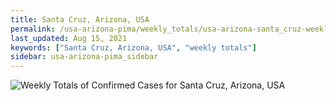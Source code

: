 ```yaml
---
title: Santa Cruz, Arizona, USA
permalink: /usa-arizona-pima/weekly_totals/usa-arizona-santa_cruz-weekly_totals.html
last_updated: Aug 15, 2021
keywords: ["Santa Cruz, Arizona, USA", "weekly totals"]
sidebar: usa-arizona-pima_sidebar
---
```


![Weekly Totals of Confirmed Cases for Santa Cruz, Arizona, USA](/covid_tracker/images/graphs/usa-arizona-santa_cruz-weekly_totals_graph.png)
